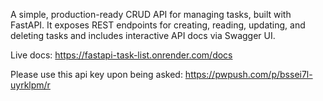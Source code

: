 A simple, production-ready CRUD API for managing tasks, built with FastAPI. It exposes REST endpoints for creating, reading, updating, and deleting tasks and includes interactive API docs via Swagger UI.

Live docs: https://fastapi-task-list.onrender.com/docs

Please use this api key upon being asked: https://pwpush.com/p/bssei7l-uyrklpm/r

